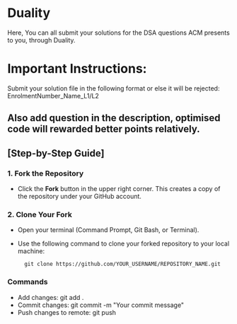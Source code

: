 # Duality
Here, You can all submit your solutions for the DSA questions ACM presents to you, through Duality.

# Important Instructions:
Submit your solution file in the following format or else it will be rejected: EnrolmentNumber_Name_L1/L2
## Also add question in the description, optimised code will rewarded better points relatively.


## [Step-by-Step Guide]

### 1. Fork the Repository
- Click the **Fork** button in the upper right corner. This creates a copy of the repository under your GitHub account.

### 2. Clone Your Fork
- Open your terminal (Command Prompt, Git Bash, or Terminal).
- Use the following command to clone your forked repository to your local machine:
  
        git clone https://github.com/YOUR_USERNAME/REPOSITORY_NAME.git

### Commands
- Add changes: git add .
- Commit changes: git commit -m "Your commit message"
- Push changes to remote: git push
